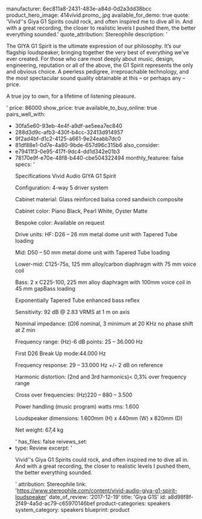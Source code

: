 manufacturer: 6ec811a8-2431-483e-a84d-0d2a3dd38bcc
product_hero_image: 414vivid.promo_.jpg
available_for_demo: true
quote: 'Vivid''s Giya G1 Spirits could rock, and often inspired me to dive all in. And with a great recording, the closer to realistic levels I pushed them, the better everything sounded.'
quote_attribution: Stereophile
description: '<p>The GIYA G1 Spirit is the ultimate expression of our philosophy. It’s our flagship loudspeaker, bringing together the very best of everything we’ve ever created. For those who care most deeply about music, design, engineering, reputation or all of the above, the G1 Spirit represents the only and obvious choice. A peerless pedigree, irreproachable technology, and the most spectacular sound quality obtainable at this – or perhaps any – price.</p><p>A true joy to own, for a lifetime of listening pleasure.</p>'
price: 86000
show_price: true
available_to_buy_online: true
pairs_well_with:
  - 30fa5e60-93eb-4e4f-a9df-ae5eea7ec840
  - 288d3d9c-afb3-430f-b4cc-32413d914957
  - 9f2ad4bf-d1c2-4125-a661-9e24eabb7dc0
  - 81df88e1-0d7e-4a80-9bde-657d96c315b6
also_consider:
  - e79411f3-0e95-417f-9dc4-dd1d342e01b3
  - 78170e9f-e70e-48f8-b440-cbe504322494
monthly_featuree: false
specs: '<p>Specifications Vivid Audio GIYA G1 Spirit&nbsp;</p><p>Configuration: 4-way 5 driver system</p><p>Cabinet material: Glass reinforced balsa cored sandwich composite</p><p>Cabinet color: Piano Black, Pearl White, Oyster Matte</p><p>Bespoke color: Available on request</p><p>Drive units: HF: D26 – 26 mm metal dome unit with Tapered Tube loading</p><p>Mid: D50 – 50 mm metal dome unit with Tapered Tube loading</p><p>Lower-mid: C125-75s, 125 mm alloy/carbon diaphragm with 75 mm voice coil</p><p>Bass: 2 x C225-100, 225 mm alloy diaphragm with 100mm voice coil in 45 mm gapBass loading</p><p>Exponentially Tapered Tube enhanced bass reflex</p><p>Sensitivity: 92 dB @ 2.83 VRMS at 1 m on axis</p><p>Nominal impedance: (Ω)6 nominal, 3 minimum at 20 KHz no phase shift at Z min</p><p>Frequency range: (Hz)-6 dB points: 25 – 36.000 Hz</p><p>First D26 Break Up mode:44.000 Hz</p><p>Frequency response: 29 – 33.000 Hz +/- 2 dB on reference</p><p>Harmonic distortion: (2nd and 3rd harmonics)&lt; 0,3% over frequency range</p><p>Cross over frequencies: (Hz)220 – 880 – 3.500</p><p>Power handling (music program) watts rms: 1.600</p><p>Loudspeaker dimensions: 1.600mm (H) x 440mm (W) x 820mm (D)</p><p>Net weight: 67,4 kg&nbsp;&nbsp;</p>'
has_files: false
reivews_set:
  -
    type: Review
    excerpt: '<p>Vivid''s Giya G1 Spirits could rock, and often inspired me to dive all in. And with a great recording, the closer to realistic levels I pushed them, the better everything sounded.&nbsp;&nbsp;</p>'
    attribution: Stereophile
    link: 'https://www.stereophile.com/content/vivid-audio-giya-g1-spirit-loudspeaker'
    date_of_review: '2017-12-19'
title: 'Giya G1S'
id: a8d98f8f-2f49-4a5d-ac79-c65970146bef
product-categories: speakers
system_category: speakers
blueprint: product
